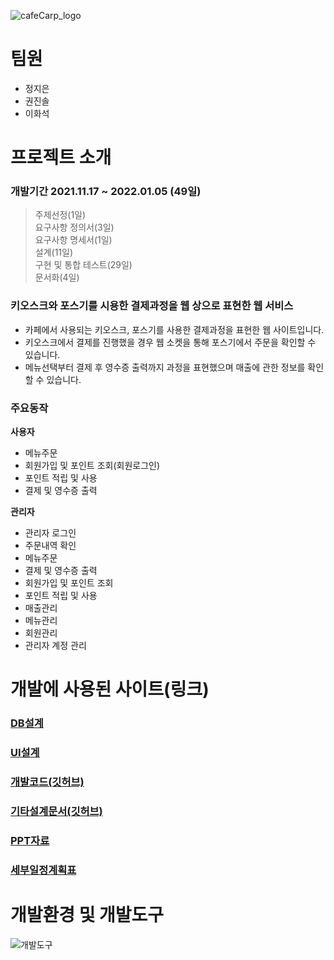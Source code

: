 ![cafeCarp_logo](https://user-images.githubusercontent.com/88276563/147342749-c69828ff-55d0-4282-813c-1377ad6fb198.png)


# 팀원
- 정지은
- 권진솔
- 이화석

# 프로젝트 소개

### 개발기간 2021.11.17 ~ 2022.01.05 (49일)
> 주제선정(1일)<br>
> 요구사항 정의서(3일)<br>
> 요구사항 명세서(1일)<br>
> 설계(11일)<br>
> 구현 및 통합 테스트(29일)<br>
> 문서화(4일)

### 키오스크와 포스기를 시용한 결제과정을 웹 상으로 표현한 웹 서비스
- 카페에서 사용되는 키오스크, 포스기를 사용한 결제과정을 표현한 웹 사이트입니다.
- 키오스크에서 결제를 진행했을 경우 웹 소켓을 통해 포스기에서 주문을 확인할 수 있습니다.
- 메뉴선택부터 결제 후 영수증 출력까지 과정을 표현했으며 매출에 관한 정보를 확인할 수 있습니다.

### 주요동작
**사용자**
- 메뉴주문
- 회원가입 및 포인트 조회(회원로그인)
- 포인트 적립 및 사용
- 결제 및 영수증 출력

**관리자**
- 관리자 로그인
- 주문내역 확인
- 메뉴주문
- 결제 및 영수증 출력
- 회원가입 및 포인트 조회
- 포인트 적립 및 사용
- 매출관리
- 메뉴관리
- 회원관리
- 관리자 계정 관리

# 개발에 사용된 사이트(링크)
### [DB설계](https://www.erdcloud.com/d/aQX5XH6FSpQ5boebz)
### [UI설계](https://ovenapp.io/view/o6qhI0UDdZZMsPge61fidf2eYWlOeL7D/)
### [개발코드(깃허브)](https://github.com/JinSolKwon/cafeKiosk-code-)
### [기타설계문서(깃허브)](https://github.com/JinSolKwon/cafeKiosk)
### [PPT자료](https://docs.google.com/presentation/d/1YpJmQV32lOIxAVv9igVgFp07jJFyp8jbgdyOlBOHsNg/edit#slide=id.p1)
### [세부일정계획표](https://docs.google.com/spreadsheets/d/1QmlWY-MhG9CwIqt_5TTt8NeKvUeNJZz743VhFsjidyg/edit?usp=drive_web&ouid=101429968988774976735)

# 개발환경 및 개발도구
![개발도구](https://user-images.githubusercontent.com/88276563/148647058-0a708294-7957-415a-82d8-ae05b15ba817.png)



